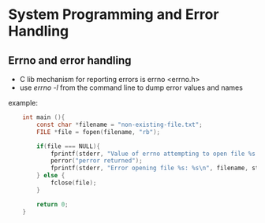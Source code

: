 # System Programming and Error Handling

## Errno and error handling
- C lib mechanism for reporting errors is errno <errno.h>
- use *errno -l* from the command line to dump error values and names

example:
``` C
    int main (){
        const char *filename = "non-existing-file.txt";
        FILE *file = fopen(filename, "rb");

        if(file === NULL){
            fprintf(stderr, "Value of errno attempting to open file %s: %d\n", filename, errno);
            perror("perror returned");
            fprintf(stderr, "Error opening file %s: %s\n", filename, sterror(errno));
        } else {
            fclose(file);
        }

        return 0;
    }
```
